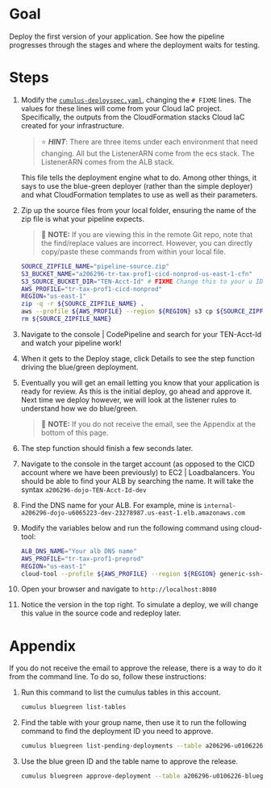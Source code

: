 # Goal
Deploy the first version of your application.  See how the pipeline progresses through the stages and where the deployment waits for testing.

# Steps
1. Modify the [`cumulus-deployspec.yaml`](cumulus-deployspec.yaml), changing the `# FIXME` lines.  The values for these lines will come from your Cloud IaC project.  Specifically, the outputs from the CloudFormation stacks Cloud IaC created for your infrastructure.  
    > :star: ***HINT***: There are three items under each environment that need changing.  All but the ListenerARN come from the ecs stack.  The ListenerARN comes from the ALB stack.  

    This file tells the deployment engine what to do.  Among other things, it says to use the blue-green deployer (rather than the simple deployer) and what CloudFormation templates to use as well as their parameters.
1. Zip up the source files from your local folder, ensuring the name of the zip file is what your pipeline expects.  
    > :pushpin: **NOTE:** If you are viewing this in the remote Git repo, note that the find/replace values are incorrect.  However, you can directly copy/paste these commands from within your local file.  
    ```sh
    SOURCE_ZIPFILE_NAME="pipeline-source.zip"
    S3_BUCKET_NAME="a206296-tr-tax-prof1-cicd-nonprod-us-east-1-cfn"
    S3_SOURCE_BUCKET_DIR="TEN-Acct-Id" # FIXME Change this to your u ID (e.x. u0106226)
    AWS_PROFILE="tr-tax-prof1-cicd-nonprod"
    REGION="us-east-1"
    zip -q -r ${SOURCE_ZIPFILE_NAME} .
    aws --profile ${AWS_PROFILE} --region ${REGION} s3 cp ${SOURCE_ZIPFILE_NAME} s3://${S3_BUCKET_NAME}/${S3_SOURCE_BUCKET_DIR}/
    rm ${SOURCE_ZIPFILE_NAME}
    ```

1. Navigate to the console | CodePipeline and search for your TEN-Acct-Id and watch your pipeline work!
1. When it gets to the Deploy stage, click Details to see the step function driving the blue/green deployment.
1. Eventually you will get an email letting you know that your application is ready for review.  As this is the initial deploy, go ahead and approve it.  Next time we deploy however, we will look at the listener rules to understand how we do blue/green.  
    > :pushpin: **NOTE:** If you do not receive the email, see the Appendix at the bottom of this page.

1. The step function should finish a few seconds later.
1. Navigate to the console in the target account (as opposed to the CICD account where we have been previously) to EC2 | Loadbalancers.  You should be able to find your ALB by searching the name.  It will take the syntax `a206296-dojo-TEN-Acct-Id-dev`
1. Find the DNS name for your ALB.  For example, mine is `internal-a206296-dojo-u6065223-dev-23278987.us-east-1.elb.amazonaws.com`
1. Modify the variables below and run the following command using cloud-tool:  
    ```sh
    ALB_DNS_NAME="Your alb DNS name"
    AWS_PROFILE="tr-tax-prof1-preprod"
    REGION="us-east-1"
    cloud-tool --profile ${AWS_PROFILE} --region ${REGION} generic-ssh-tunnel -c ${ALB_DNS_NAME} -q 80 -r 8080
    ```
1. Open your browser and navigate to `http://localhost:8080`
1. Notice the version in the top right.  To simulate a deploy, we will change this value in the source code and redeploy later.

# Appendix
If you do not receive the email to approve the release, there is a way to do it from the command line.  To do so, follow these instructions:
1. Run this command to list the cumulus tables in this account.
    ```sh
    cumulus bluegreen list-tables
    ```

1. Find the table with your group name, then use it to run the following command to find the deployment ID you need to approve.
    ```sh
    cumulus bluegreen list-pending-deployments --table a206296-u0106226-bluegreen-deployer-table-nonprod-v1
    ```

1. Use the blue green ID and the table name to approve the release.
    ```sh
    cumulus bluegreen approve-deployment --table a206296-u0106226-bluegreen-deployer-table-nonprod-v1 --id fc15314b-d2ac-452e-bbdf-322b65a6672e --go
    ```
